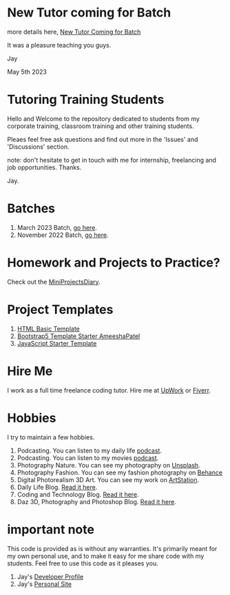 # New Tutor coming for Batch 

more details here, [New Tutor Coming for Batch](https://github.com/Jay-study-nildana/TutoringTrainingStudents/discussions/167)

It was a pleasure teaching you guys.

Jay

May 5th 2023

# Tutoring Training Students

Hello and Welcome to the repository dedicated to students from my corporate training, classroom training and other training students.

Pleaes feel free ask questions and find out more in the 'Issues' and 'Discussions' section.

note: don't hesitate to get in touch with me for internship, freelancing and job opportunities. Thanks.

Jay.

# Batches

1. March 2023 Batch, [go here](EdMarch2023Batch).
1. November 2022 Batch, [go here](EdNovemberBatch).

# Homework and Projects to Practice?

Check out the [MiniProjectsDiary](MiniProjectsDiary.md).

# Project Templates

1. [HTML Basic Template](HTMLBasicTemplate)
1. [Bootstrap5 Template Starter AmeeshaPatel](Bootstrap5TemplateStarterAmeeshaPatel)
1. [JavaScript Starter Template](JavaScriptStarterTemplate)

# Hire Me

I work as a full time freelance coding tutor. Hire me at [UpWork](https://www.upwork.com/fl/vijayasimhabr) or [Fiverr](https://www.fiverr.com/jay_codeguy). 

# Hobbies

I try to maintain a few hobbies.

1. Podcasting. You can listen to my daily life [podcast](https://stories.thechalakas.com/listen-to-podcast/).
1. Podcasting. You can listen to my movies [podcast](https://sandkdesignstudio.in/jays-movie-podcast/).
1. Photography Nature. You can see my photography on [Unsplash](https://unsplash.com/@jay_neeruhaaku).
1. Photography Fashion. You can see my fashion photography on [Behance](https://www.behance.net/vijayasimhabr)
1. Digital Photorealism 3D Art. You can see my work on [ArtStation](https://www.artstation.com/jay_kalenildana).
1. Daily Life Blog. [Read it here](https://medium.com/the-sanguine-tech-trainer).
1. Coding and Technology Blog. [Read it here](https://medium.com/projectwt).
1.  Daz 3D, Photography and Photoshop Blog. [Read it here](https://medium.com/random-pink-hula).

# important note 

This code is provided as is without any warranties. It's primarily meant for my own personal use, and to make it easy for me share code with my students. Feel free to use this code as it pleases you.

1. Jay's [Developer Profile](https://jay-study-nildana.github.io/developerprofile)
1. Jay's [Personal Site](https://stories.thechalakas.com/)
